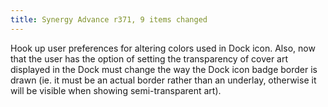```yaml
---
title: Synergy Advance r371, 9 items changed
---
```


Hook up user preferences for altering colors used in Dock icon. Also, now that the user has the option of setting the transparency of cover art displayed in the Dock must change the way the Dock icon badge border is drawn (ie. it must be an actual border rather than an underlay, otherwise it will be visible when showing semi-transparent art).
